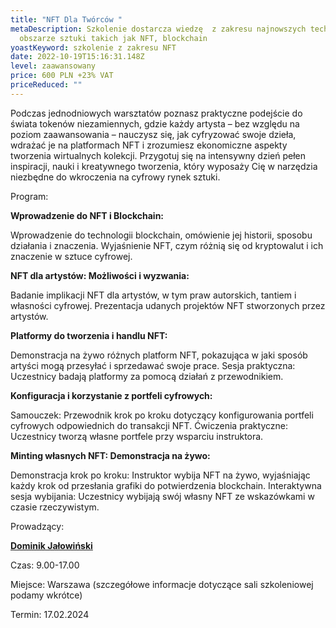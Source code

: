 ```yaml
---
title: "NFT Dla Twórców "
metaDescription: Szkolenie dostarcza wiedzę  z zakresu najnowszych technologii w
  obszarze sztuki takich jak NFT, blockchain
yoastKeyword: szkolenie z zakresu NFT
date: 2022-10-19T15:16:31.148Z
level: zaawansowany
price: 600 PLN +23% VAT
priceReduced: ""
---
```

Podczas jednodniowych warsztatów poznasz praktyczne podejście do świata tokenów niezamiennych, gdzie każdy artysta – bez względu na poziom zaawansowania – nauczysz się, jak cyfryzować swoje dzieła, wdrażać je na platformach NFT i zrozumiesz ekonomiczne aspekty tworzenia wirtualnych kolekcji. Przygotuj się na intensywny dzień pełen inspiracji, nauki i kreatywnego tworzenia, który wyposaży Cię w narzędzia niezbędne do wkroczenia na cyfrowy rynek sztuki.

Program:

**Wprowadzenie do NFT i Blockchain:**

Wprowadzenie do technologii blockchain, omówienie jej historii, sposobu działania i znaczenia. Wyjaśnienie NFT, czym różnią się od kryptowalut i ich znaczenie w sztuce cyfrowej.

**NFT dla artystów: Możliwości i wyzwania:**

Badanie implikacji NFT dla artystów, w tym praw autorskich, tantiem i własności cyfrowej.
Prezentacja udanych projektów NFT stworzonych przez artystów.

**Platformy do tworzenia i handlu NFT:**

 Demonstracja na żywo różnych platform NFT, pokazująca w jaki sposób artyści mogą
przesyłać i sprzedawać swoje prace.
Sesja praktyczna: Uczestnicy badają platformy za pomocą działań z przewodnikiem.

**Konfiguracja i korzystanie z portfeli cyfrowych:**

Samouczek: Przewodnik krok po kroku dotyczący konfigurowania portfeli cyfrowych odpowiednich do transakcji NFT.
Ćwiczenia praktyczne: Uczestnicy tworzą własne portfele przy wsparciu instruktora.

**Minting własnych NFT: Demonstracja na żywo:**

Demonstracja krok po kroku: Instruktor wybija NFT na żywo, wyjaśniając każdy krok od przesłania grafiki do potwierdzenia blockchain.
Interaktywna sesja wybijania: Uczestnicy wybijają swój własny NFT ze wskazówkami w czasie rzeczywistym.

Prowadzący:

**[Dominik Jałowiński ](https://artdivision.pl/zespol/specjalista-nft-dominikjalowinski)**

Czas: 9.00-17.00

Miejsce: Warszawa (szczegółowe informacje dotyczące sali szkoleniowej podamy wkrótce)

Termin: 17.02.2024